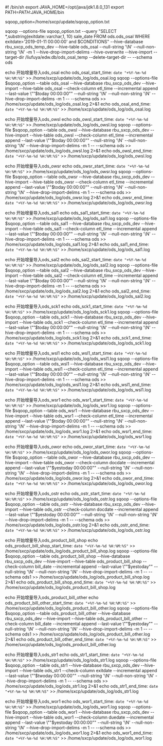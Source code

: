 #! /bin/sh
export JAVA_HOME=/opt/java/jdk1.8.0_131
export PATH=$PATH:$JAVA_HOME/bin

sqoop_option=/home/sxcp/update/sqoop_option.txt

sqoop --options-file sqoop_option.txt --query "SELECT *,substring(exitdate::varchar,1, 10) sale_date
FROM ods.ods_osal WHERE exitdate>'2019-01-11 00:00:00' and \$CONDITIONS" --hive-database  rbu_sxcp_ods_temp_dev --hive-table ods_osal --null-string '\\N'  --null-non-string '\\N' -m 1 --hive-drop-import-delims  --hive-overwrite --hive-import  --target-dir /liufuya/edw.db/ods_osal_temp --delete-target-dir -- --schema ods

echo 开始增量导入ods_osal
echo ods_osal_start_time: `date "+%Y-%m-%d %H:%M:%S"` >> /home/sxcp/update/ods_log/ods_osal.log
sqoop --options-file $sqoop_option --table ods_osal --hive-database  rbu_sxcp_ods_dev  --hive-import --hive-table ods_osal --check-column etl_time  --incremental append --last-value \""$today 00:00:00"\" --null-string '\\N'  --null-non-string '\\N' --hive-drop-import-delims -m 1 -- --schema ods >> /home/sxcp/update/ods_log/ods_osal.log 2>&1
echo ods_osal_end_time: `date "+%Y-%m-%d %H:%M:%S"` >> /home/sxcp/update/ods_log/ods_osal.log

echo 开始增量导入ods_owsl
echo ods_owsl_start_time: `date "+%Y-%m-%d %H:%M:%S"` >> /home/sxcp/update/ods_log/ods_owsl.log
sqoop --options-file $sqoop_option --table ods_owsl --hive-database rbu_sxcp_ods_dev  --hive-import --hive-table ods_owsl --check-column etl_time  --incremental append --last-value \""$today 00:00:00"\" --null-string '\\N'  --null-non-string '\\N' --hive-drop-import-delims -m 1 -- --schema ods >> /home/sxcp/update/ods_log/ods_owsl.log 2>&1
echo ods_owsl_end_time: `date "+%Y-%m-%d %H:%M:%S"` >> /home/sxcp/update/ods_log/ods_owsl.log

echo 开始增量导入ods_owsr
echo ods_owsr_start_time: `date "+%Y-%m-%d %H:%M:%S"` >> /home/sxcp/update/ods_log/ods_owsr.log
sqoop --options-file $sqoop_option --table ods_owsr --hive-database rbu_sxcp_ods_dev  --hive-import --hive-table ods_owsr --check-column etl_time  --incremental append --last-value \""$today 00:00:00"\" --null-string '\\N'  --null-non-string '\\N' --hive-drop-import-delims -m 1 -- --schema ods >> /home/sxcp/update/ods_log/ods_owsr.log 2>&1
echo ods_owsr_end_time: `date "+%Y-%m-%d %H:%M:%S"` >> /home/sxcp/update/ods_log/ods_owsr.log

echo 开始增量导入ods_sal1
echo ods_sal1_start_time: `date "+%Y-%m-%d %H:%M:%S"` >> /home/sxcp/update/ods_log/ods_sal1.log
sqoop --options-file $sqoop_option --table ods_sal1 --hive-database rbu_sxcp_ods_dev  --hive-import --hive-table ods_sal1 --check-column etl_time  --incremental append --last-value \""$today 00:00:00"\" --null-string '\\N'  --null-non-string '\\N' --hive-drop-import-delims -m 1 -- --schema ods >> /home/sxcp/update/ods_log/ods_sal1.log 2>&1
echo ods_sal1_end_time: `date "+%Y-%m-%d %H:%M:%S"` >> /home/sxcp/update/ods_log/ods_sal1.log

echo 开始增量导入ods_sal2
echo ods_sal2_start_time: `date "+%Y-%m-%d %H:%M:%S"` >> /home/sxcp/update/ods_log/ods_sal2.log
sqoop --options-file $sqoop_option --table ods_sal2 --hive-database  rbu_sxcp_ods_dev --hive-import --hive-table ods_sal2 --check-column etl_time  --incremental append --last-value \""$today 00:00:00"\" --null-string '\\N'  --null-non-string '\\N' --hive-drop-import-delims -m 1 -- --schema ods >> /home/sxcp/update/ods_log/ods_sal2.log 2>&1
echo ods_sal2_end_time: `date "+%Y-%m-%d %H:%M:%S"` >> /home/sxcp/update/ods_log/ods_sal2.log

echo 开始增量导入ods_sck1
echo ods_sck1_start_time: `date "+%Y-%m-%d %H:%M:%S"` >> /home/sxcp/update/ods_log/ods_sck1.log
sqoop --options-file $sqoop_option --table ods_sck1 --hive-database  rbu_sxcp_ods_dev --hive-import --hive-table ods_sck1 --check-column etl_time  --incremental append --last-value \""$today 00:00:00"\" --null-string '\\N'  --null-non-string '\\N' --hive-drop-import-delims -m 1 -- --schema ods >> /home/sxcp/update/ods_log/ods_sck1.log 2>&1
echo ods_sck1_end_time: `date "+%Y-%m-%d %H:%M:%S"` >> /home/sxcp/update/ods_log/ods_sck1.log

echo 开始增量导入ods_wsl1
echo ods_wsl1_start_time: `date "+%Y-%m-%d %H:%M:%S"` >> /home/sxcp/update/ods_log/ods_wsl1.log
sqoop --options-file $sqoop_option --table ods_wsl1 --hive-database  rbu_sxcp_ods_dev --hive-import --hive-table ods_wsl1 --check-column etl_time  --incremental append --last-value \""$today 00:00:00"\" --null-string '\\N'  --null-non-string '\\N' --hive-drop-import-delims -m 1 -- --schema ods >> /home/sxcp/update/ods_log/ods_wsl1.log 2>&1
echo ods_wsl1_end_time: `date "+%Y-%m-%d %H:%M:%S"` >> /home/sxcp/update/ods_log/ods_wsl1.log

echo 开始增量导入ods_wsr1
echo ods_wsr1_start_time: `date "+%Y-%m-%d %H:%M:%S"` >> /home/sxcp/update/ods_log/ods_wsr1.log
sqoop --options-file $sqoop_option --table ods_wsr1 --hive-database  rbu_sxcp_ods_dev --hive-import --hive-table ods_wsr1 --check-column etl_time  --incremental append --last-value \""$today 00:00:00"\" --null-string '\\N'  --null-non-string '\\N' --hive-drop-import-delims -m 1 -- --schema ods >> /home/sxcp/update/ods_log/ods_wsr1.log 2>&1
echo ods_wsr1_end_time: `date "+%Y-%m-%d %H:%M:%S"` >> /home/sxcp/update/ods_log/ods_wsr1.log

echo 开始增量导入ods_owor
echo ods_owor_start_time: `date "+%Y-%m-%d %H:%M:%S"` >> /home/sxcp/update/ods_log/ods_owor.log
sqoop --options-file $sqoop_option --table ods_owor --hive-database  rbu_sxcp_ods_dev --hive-import --hive-table ods_owor --check-column docdate  --incremental append --last-value \""$yestoday 00:00:00"\" --null-string '\\N'  --null-non-string '\\N' --hive-drop-import-delims -m 1 -- --schema ods >> /home/sxcp/update/ods_log/ods_owor.log 2>&1
echo ods_owor_end_time: `date "+%Y-%m-%d %H:%M:%S"` >> /home/sxcp/update/ods_log/ods_owor.log

echo 开始增量导入ods_ostr
echo ods_ostr_start_time: `date "+%Y-%m-%d %H:%M:%S"` >> /home/sxcp/update/ods_log/ods_ostr.log
sqoop --options-file $sqoop_option --table ods_ostr --hive-database  rbu_sxcp_ods_dev --hive-import --hive-table ods_ostr --check-column docdate  --incremental append --last-value \""$yestoday 00:00:00"\" --null-string '\\N'  --null-non-string '\\N' --hive-drop-import-delims -m 1 -- --schema ods >> /home/sxcp/update/ods_log/ods_ostr.log 2>&1
echo ods_ostr_end_time: `date "+%Y-%m-%d %H:%M:%S"` >> /home/sxcp/update/ods_log/ods_ostr.log

echo 开始增量导入ods_product_bill_shop
echo ods_product_bill_shop_start_time: `date "+%Y-%m-%d %H:%M:%S"` >> /home/sxcp/update/ods_log/ods_product_bill_shop.log
sqoop --options-file $sqoop_option --table ods_product_bill_shop --hive-database  rbu_sxcp_ods_dev  --hive-import --hive-table ods_product_bill_shop --check-column bill_date  --incremental append --last-value \""$yestoday"\" --null-string '\\N' --null-non-string '\\N' --hive-drop-import-delims -m 1 -- --schema ods1 >> /home/sxcp/update/ods_log/ods_product_bill_shop.log 2>&1
echo ods_product_bill_shop_end_time: `date "+%Y-%m-%d %H:%M:%S"` >> /home/sxcp/update/ods_log/ods_product_bill_shop.log

echo 开始增量导入ods_product_bill_other
echo ods_product_bill_other_start_time: `date "+%Y-%m-%d %H:%M:%S"` >> /home/sxcp/update/ods_log/ods_product_bill_other.log
sqoop --options-file $sqoop_option --table ods_product_bill_other --hive-database  rbu_sxcp_ods_dev  --hive-import --hive-table ods_product_bill_other --check-column bill_date  --incremental append --last-value \""$yestoday"\" --null-string '\\N'  --null-non-string '\\N' --hive-drop-import-delims -m 1 -- --schema ods1 >> /home/sxcp/update/ods_log/ods_product_bill_other.log 2>&1
echo ods_product_bill_other_end_time: `date "+%Y-%m-%d %H:%M:%S"` >> /home/sxcp/update/ods_log/ods_product_bill_other.log

echo 开始增量导入ods_str1
echo ods_str1_start_time: `date "+%Y-%m-%d %H:%M:%S"` >> /home/sxcp/update/ods_log/ods_str1.log
sqoop --options-file $sqoop_option --table ods_str1 --hive-database  rbu_sxcp_ods_dev --hive-import --hive-table ods_str1 --check-column exitdate  --incremental append --last-value \""$twoday 00:00:00"\" --null-string '\\N'  --null-non-string '\\N' --hive-drop-import-delims -m 1 -- --schema ods >> /home/sxcp/update/ods_log/ods_str1.log 2>&1
echo ods_str1_end_time: `date "+%Y-%m-%d %H:%M:%S"` >> /home/sxcp/update/ods_log/ods_str1.log

echo 开始增量导入ods_wor1
echo ods_wor1_start_time: `date "+%Y-%m-%d %H:%M:%S"` >> /home/sxcp/update/ods_log/ods_wor1.log
sqoop --options-file $sqoop_option --table ods_wor1 --hive-database  rbu_sxcp_ods_dev --hive-import --hive-table ods_wor1 --check-column duedate  --incremental append --last-value \""$yestoday 00:00:00"\" --null-string '\\N'  --null-non-string '\\N' --hive-drop-import-delims -m 1 -- --schema ods >> /home/sxcp/update/ods_log/ods_wor1.log 2>&1
echo ods_wor1_end_time: `date "+%Y-%m-%d %H:%M:%S"` >> /home/sxcp/update/ods_log/ods_wor1.log
